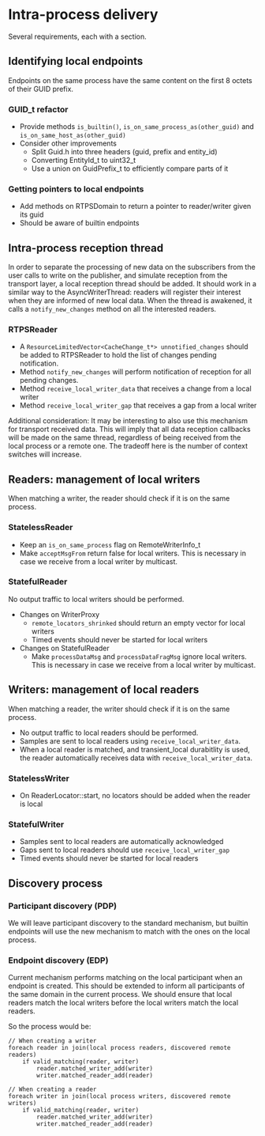 # Intra-process delivery

Several requirements, each with a section.

## Identifying local endpoints
Endpoints on the same process have the same content on the first 8 octets of their GUID prefix. 

### GUID_t refactor
* Provide methods `is_builtin()`, `is_on_same_process_as(other_guid)` and `is_on_same_host_as(other_guid)`
* Consider other improvements
    * Split Guid.h into three headers (guid, prefix and entity_id)
    * Converting EntityId_t to uint32_t
    * Use a union on GuidPrefix_t to efficiently compare parts of it

### Getting pointers to local endpoints
* Add methods on RTPSDomain to return a pointer to reader/writer given its guid
* Should be aware of builtin endpoints

## Intra-process reception thread
In order to separate the processing of new data on the subscribers from the user calls to write on the publisher, and simulate reception from the transport layer, a local reception thread should be added. It should work in a similar way to the AsyncWriterThread: readers will register their interest when they are informed of new local data. When the thread is awakened, it calls a `notify_new_changes` method on all the interested readers.

### RTPSReader
* A `ResourceLimitedVector<CacheChange_t*> unnotified_changes` should be added to RTPSReader to hold the list of changes pending notification.
* Method `notify_new_changes` will perform notification of reception for all pending changes.
* Method `receive_local_writer_data` that receives a change from a local writer
* Method `receive_local_writer_gap` that receives a gap from a local writer

Additional consideration: It may be interesting to also use this mechanism for transport received data. This will imply that all data reception callbacks will be made on the same thread, regardless of being received from the local process or a remote one. The tradeoff here is the number of context switches will increase.

## Readers: management of local writers
When matching a writer, the reader should check if it is on the same process.

### StatelessReader
* Keep an `is_on_same_process` flag on RemoteWriterInfo_t
* Make `acceptMsgFrom` return false for local writers. This is necessary in case we receive from a local writer by multicast.

### StatefulReader
No output traffic to local writers should be performed.
* Changes on WriterProxy
    * `remote_locators_shrinked` should return an empty vector for local writers
    * Timed events should never be started for local writers
* Changes on StatefulReader
    * Make `processDataMsg` and `processDataFragMsg` ignore local writers. This is necessary in case we receive from a local writer by multicast.

## Writers: management of local readers
When matching a reader, the writer should check if it is on the same process.
* No output traffic to local readers should be performed.
* Samples are sent to local readers using `receive_local_writer_data`.
* When a local reader is matched, and transient_local durabitlity is used, the reader automatically receives data with `receive_local_writer_data`.

### StatelessWriter
* On ReaderLocator::start, no locators should be added when the reader is local

### StatefulWriter
* Samples sent to local readers are automatically acknowledged
* Gaps sent to local readers should use `receive_local_writer_gap`
* Timed events should never be started for local readers

## Discovery process

### Participant discovery (PDP)
We will leave participant discovery to the standard mechanism, but builtin endpoints will use the new
mechanism to match with the ones on the local process.

### Endpoint discovery (EDP)
Current mechanism performs matching on the local participant when an endpoint is created. 
This should be extended to inform all participants of the same domain in the current process.
We should ensure that local readers match the local writers before the local writers match the local readers.

So the process would be:
```
// When creating a writer
foreach reader in join(local process readers, discovered remote readers)
    if valid_matching(reader, writer)
        reader.matched_writer_add(writer)
        writer.matched_reader_add(reader)

// When creating a reader
foreach writer in join(local process writers, discovered remote writers)
    if valid_matching(reader, writer)
        reader.matched_writer_add(writer)
        writer.matched_reader_add(reader)
```
